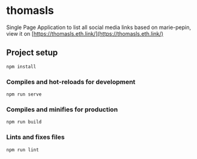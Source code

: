 # thomasls
Single Page Application to list all social media links based on marie-pepin, view it on [https://thomasls.eth.link/](https://thomasls.eth.link/)

## Project setup
```
npm install
```

### Compiles and hot-reloads for development
```
npm run serve
```

### Compiles and minifies for production
```
npm run build
```

### Lints and fixes files
```
npm run lint
```
